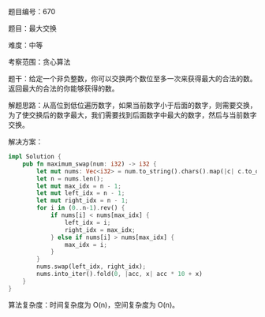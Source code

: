 题目编号：670

题目：最大交换

难度：中等

考察范围：贪心算法

题干：给定一个非负整数，你可以交换两个数位至多一次来获得最大的合法的数。返回最大的合法的你能够获得的数。

解题思路：从高位到低位遍历数字，如果当前数字小于后面的数字，则需要交换，为了使交换后的数字最大，我们需要找到后面数字中最大的数字，然后与当前数字交换。

解决方案：

```rust
impl Solution {
    pub fn maximum_swap(num: i32) -> i32 {
        let mut nums: Vec<i32> = num.to_string().chars().map(|c| c.to_digit(10).unwrap() as i32).collect();
        let n = nums.len();
        let mut max_idx = n - 1;
        let mut left_idx = n - 1;
        let mut right_idx = n - 1;
        for i in (0..n-1).rev() {
            if nums[i] < nums[max_idx] {
                left_idx = i;
                right_idx = max_idx;
            } else if nums[i] > nums[max_idx] {
                max_idx = i;
            }
        }
        nums.swap(left_idx, right_idx);
        nums.into_iter().fold(0, |acc, x| acc * 10 + x)
    }
}
```

算法复杂度：时间复杂度为 O(n)，空间复杂度为 O(n)。